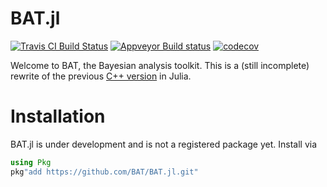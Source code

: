 # BAT.jl

[![Travis CI Build Status](https://travis-ci.org/bat/BAT.jl.svg?branch=master)](https://travis-ci.org/bat/BAT.jl)
[![Appveyor Build status](https://ci.appveyor.com/api/projects/status/github/bat/BAT.jl?branch=master&svg=true)](https://ci.appveyor.com/project/oschulz/bat-jl/branch/master)
[![codecov](https://codecov.io/gh/bat/BAT.jl/branch/master/graph/badge.svg)](https://codecov.io/gh/bat/BAT.jl)

Welcome to BAT, the Bayesian analysis toolkit. This is a (still incomplete) rewrite of the previous [C++ version](https://github.com/bat/bat) in Julia.


# Installation

BAT.jl is under development and is not a registered package yet. Install via

```julia
using Pkg
pkg"add https://github.com/BAT/BAT.jl.git"
```
